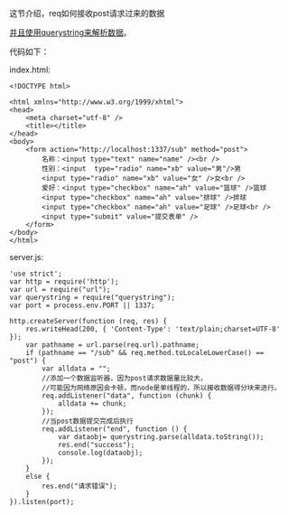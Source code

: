 这节介绍，req如何接收post请求过来的数据

[并且使用querystring来解析数据](http://nodejs.cn/api/querystring.html)。

代码如下：

index.html:

	<!DOCTYPE html>
	
	<html xmlns="http://www.w3.org/1999/xhtml">
	<head>
	    <meta charset="utf-8" />
	    <title></title>
	</head>
	<body>
	    <form action="http://localhost:1337/sub" method="post">
	        名称：<input type="text" name="name" /><br />
	        性别：<input  type="radio" name="xb" value="男"/>男
	        <input type="radio" name="xb" value="女" />女<br />
	        爱好：<input type="checkbox" name="ah" value="篮球" />篮球
	        <input type="checkbox" name="ah" value="排球" />排球
	        <input type="checkbox" name="ah" value="足球" />足球<br />
	        <input type="submit" value="提交表单" />
	    </form>
	</body>
	</html>

server.js:

	'use strict';
	var http = require('http');
	var url = require("url");
	var querystring = require("querystring");
	var port = process.env.PORT || 1337;
	
	http.createServer(function (req, res) {
	    res.writeHead(200, { 'Content-Type': 'text/plain;charset=UTF-8' });
	    var pathname = url.parse(req.url).pathname;
	    if (pathname == "/sub" && req.method.toLocaleLowerCase() == "post") {
	        var alldata = "";
	        //添加一个数据监听器，因为post请求数据量比较大，
	        //可能因为网络原因会卡顿，而node是单线程的，所以接收数据得分块来进行。
	        req.addListener("data", function (chunk) {
	            alldata += chunk;
	        });
	        //当post数据提交完成后执行
	        req.addListener("end", function () {
	            var dataobj= querystring.parse(alldata.toString());
	            res.end("success");
	            console.log(dataobj);
	        });
	    }
	    else {
	        res.end("请求错误");
	    }
	}).listen(port);




